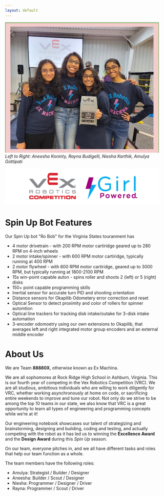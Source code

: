 ```yaml
---
layout: default
---
```


![Team 88880X, Ex Machina Ashburn, Virginia](./ex-machina.png)
_Left to Right: Aneesha Koninty, Rayna Budigelli, Niesha Karthik, Amulya Gottipati_

![](./vrc-girl-powered.png)

# Spin Up Bot Features

Our Spin Up bot "Ro Bob" for the Virginia States touranment has 
* 4 motor drivetrain - with 200 RPM motor cartiridge geared up to 280 RPM on 4-inch wheels
* 2 motor intake/spinner - with 600 RPM motor cartiridge, typically running at 400 RPM
* 2 motor flywheel - with 600 RPM motor cartiridge, geared up to 3000 RPM, but typically running at 1800-2100 RPM
* 15s win-point capable auton - spins roller and shoots 2 (left) or 5 (right) disks
* 150+ point capable programming skills
* Inertial sensor for accurate turn PID and shooting orientation
* Distance sensors for Okapilib Odometery error correction and reset
* Optical Sensor to detect proximity and color of rollers for spinner automtion
* Optical line trackers for tracking disk intake/outake for 3-disk intake automation
* 3-encoder odomoetry using our own extensions to Okapilib, that averages left and right integrated motor group encoders and an external middle encoder

# About Us
We are Team **88880X**, otherwise known as Ex Machina.

We are all sophomores at Rock Ridge High School in Ashburn, Virginia. This is our fourth year of competing in the Vex Robotics Competition (VRC). We are all studious, ambitious individuals who are willing to work diligently for VRC, whether working asynchronously at home on code, or sacrificing entire weekends to improve and tune our robot. Not only do we strive to be among the top 10 teams in our state, we also know that VRC is a great opportunity to learn all types of engineering and programming concepts while we’re at it!
 
Our engineering notebook showcases our talent of strategizing and brainstorming, designing and building, coding and testing, and actually competing with the robot as it has led us to winning the **Excellence Award** and the **Design Award** during this _Spin Up_ season.
 
On our team, everyone pitches in, and we all have different tasks and roles that help our team function as a whole.
 
The team members have the following roles:
* Amulya: Strategist / Builder / Designer
* Aneesha: Builder / Scout / Designer
* Niesha: Programmer / Designer / Driver
* Rayna: Programmer / Scout / Driver

